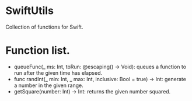 # SwiftUtils

Collection of functions for Swift.

# Function list.

* queueFunc(_ ms: Int, toRun: @escaping() -> Void): queues a function to run after the given time has elapsed.
* func randInt(_ min: Int, _ max: Int, inclusive: Bool = true) -> Int: generate a number in the given range.
* getSquare(number: Int) -> Int: returns the given number squared.
